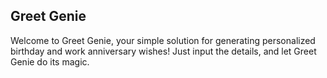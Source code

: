## Greet Genie

Welcome to Greet Genie, your simple solution for generating personalized birthday and work anniversary wishes! Just input the details, and let Greet Genie do its magic.
